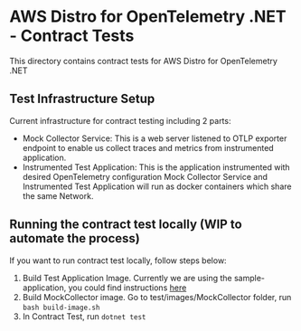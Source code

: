 # AWS Distro for OpenTelemetry .NET - Contract Tests

This directory contains contract tests for AWS Distro for OpenTelemetry .NET

## Test Infrastructure Setup

Current infrastructure for contract testing including 2 parts:
* Mock Collector Service: This is a web server listened to OTLP exporter endpoint to enable us collect traces and metrics from instrumented application.
* Instrumented Test Application: This is the application instrumented with desired OpenTelemetry configuration
Mock Collector Service and Instrumented Test Application will run as docker containers which share the same Network.

## Running the contract test locally (WIP to automate the process)

If you want to run contract test locally, follow steps below:
1. Build Test Application Image. Currently we are using the sample-application, you could find instructions [here](https://github.com/aws-observability/aws-otel-dotnet-instrumentation/tree/main/sample-applications/integration-test-app)
2. Build MockCollector image. Go to test/images/MockCollector folder, run ```bash build-image.sh```
3. In Contract Test, run ```dotnet test```

